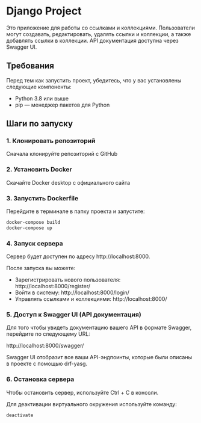 # Django Project

Это приложение для работы со ссылками и коллекциями. Пользователи могут создавать, редактировать, удалять ссылки и коллекции, а также добавлять ссылки в коллекции. API документация доступна через Swagger UI.

## Требования

Перед тем как запустить проект, убедитесь, что у вас установлены следующие компоненты:

- Python 3.8 или выше
- pip — менеджер пакетов для Python

## Шаги по запуску

### 1. Клонировать репозиторий

Сначала клонируйте репозиторий с GitHub

### 2. Установить Docker 

Скачайте Docker desktop с официального сайта

### 3. Запустить Dockerfile

Перейдите в терминале в папку проекта и запустите:

```bash
docker-compose build
docker-compose up
```

### 4. Запуск сервера

Сервер будет доступен по адресу http://localhost:8000.

После запуска вы можете:
- Зарегистрировать нового пользователя: http://localhost:8000/register/
- Войти в систему: http://localhost:8000/login/
- Управлять ссылками и коллекциями: http://localhost:8000/

### 5. Доступ к Swagger UI (API документация)

Для того чтобы увидеть документацию вашего API в формате Swagger, перейдите по следующему URL:

http://localhost:8000/swagger/

Swagger UI отобразит все ваши API-эндпоинты, которые были описаны в проекте с помощью drf-yasg.

### 6. Остановка сервера

Чтобы остановить сервер, используйте Ctrl + C в консоли.

Для деактивации виртуального окружения используйте команду:

```bash
deactivate
